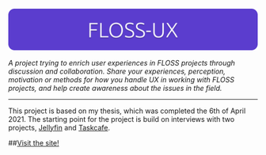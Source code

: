 ![Logo](https://raw.githubusercontent.com/dani763f/FLOSS-UX/main/images/readmelogo.png)  

*A project trying to enrich user experiences in FLOSS projects through discussion and collaboration. Share your experiences, perception, motivation or methods for how you handle UX in working with FLOSS projects, and help create awareness about the issues in the field.*

---  
This project is based on my thesis, which was completed the 6th of April 2021. The starting point for the project is build on interviews with two projects, [Jellyfin](https://jellyfin.org/) and [Taskcafe](https://github.com/JordanKnott/taskcafe).

##[Visit the site!](https://dani763f.github.io/FLOSS-UX)
